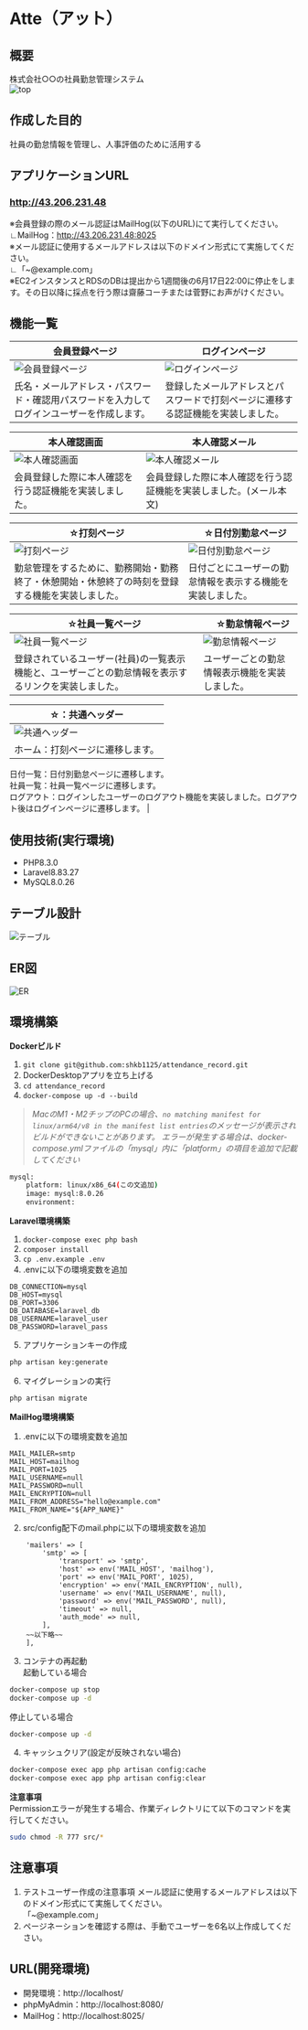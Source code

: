 # Atte（アット）

## 概要
株式会社○○の社員勤怠管理システム   
![top](README/stamp.png)

## 作成した目的
社員の勤怠情報を管理し、人事評価のために活用する

## アプリケーションURL
### http://43.206.231.48
※会員登録の際のメール認証はMailHog(以下のURL)にて実行してください。  
∟MailHog：http://43.206.231.48:8025  
※メール認証に使用するメールアドレスは以下のドメイン形式にて実施してください。  
∟「~@example.com」  
※EC2インスタンスとRDSのDBは提出から1週間後の6月17日22:00に停止をします。その日以降に採点を行う際は齋藤コーチまたは菅野にお声がけください。  

## 機能一覧
| 会員登録ページ |　ログインページ |
| ---- | ---- |
| ![会員登録ページ](README/register.png) | ![ログインページ](README/login.png) |
| 氏名・メールアドレス・パスワード・確認用パスワードを入力してログインユーザーを作成します。  | 登録したメールアドレスとパスワードで打刻ページに遷移する認証機能を実装しました。 |

| 本人確認画面 |　本人確認メール |
| ---- | ---- |
| ![本人確認画面](README/login_mail.png) | ![本人確認メール](README/login_mail_MailHog.png) |
| 会員登録した際に本人確認を行う認証機能を実装しました。  | 会員登録した際に本人確認を行う認証機能を実装しました。(メール本文) |

| ☆打刻ページ |　☆日付別勤怠ページ |
| ---- | ---- |
| ![打刻ページ](README/stamp.png) | ![日付別勤怠ページ](README/date.png) |
| 勤怠管理をするために、勤務開始・勤務終了・休憩開始・休憩終了の時刻を登録する機能を実装しました。  | 日付ごとにユーザーの勤怠情報を表示する機能を実装しました。 |

| ☆社員一覧ページ |　☆勤怠情報ページ |
| ---- | ---- |
| ![社員一覧ページ](README/users.png) | ![勤怠情報ページ](README/date.png) |
| 登録されているユーザー(社員)の一覧表示機能と、ユーザーごとの勤怠情報を表示するリンクを実装しました。  | ユーザーごとの勤怠情報表示機能を実装しました。 |
 
| ☆：共通ヘッダー |
| ---- |
| ![共通ヘッダー](README/header.png) |
| ホーム：打刻ページに遷移します。  
日付一覧：日付別勤怠ページに遷移します。  
社員一覧：社員一覧ページに遷移します。  
ログアウト：ログインしたユーザーのログアウト機能を実装しました。ログアウト後はログインページに遷移します。  | 

## 使用技術(実行環境)
- PHP8.3.0  
- Laravel8.83.27  
- MySQL8.0.26  

## テーブル設計
![テーブル](README/table.png)

## ER図
![ER](README/ER.png)

## 環境構築
**Dockerビルド**
1. `git clone git@github.com:shkb1125/attendance_record.git`  
2. DockerDesktopアプリを立ち上げる
3. `cd attendance_record`  
4. `docker-compose up -d --build`

> *MacのM1・M2チップのPCの場合、`no matching manifest for linux/arm64/v8 in the manifest list entries`のメッセージが表示されビルドができないことがあります。
エラーが発生する場合は、docker-compose.ymlファイルの「mysql」内に「platform」の項目を追加で記載してください*
``` bash
mysql:
    platform: linux/x86_64(この文追加)
    image: mysql:8.0.26
    environment:
```
**Laravel環境構築**
1. `docker-compose exec php bash`
2. `composer install`
3. `cp .env.example .env`
4. .envに以下の環境変数を追加
``` text
DB_CONNECTION=mysql
DB_HOST=mysql
DB_PORT=3306
DB_DATABASE=laravel_db
DB_USERNAME=laravel_user
DB_PASSWORD=laravel_pass
```
5. アプリケーションキーの作成
``` bash
php artisan key:generate
```

6. マイグレーションの実行
``` bash
php artisan migrate
```
**MailHog環境構築**
1. .envに以下の環境変数を追加
``` text
MAIL_MAILER=smtp
MAIL_HOST=mailhog
MAIL_PORT=1025
MAIL_USERNAME=null
MAIL_PASSWORD=null
MAIL_ENCRYPTION=null
MAIL_FROM_ADDRESS="hello@example.com"
MAIL_FROM_NAME="${APP_NAME}"
```
2. src/config配下のmail.phpに以下の環境変数を追加
``` text
    'mailers' => [
        'smtp' => [
            'transport' => 'smtp',
            'host' => env('MAIL_HOST', 'mailhog'),
            'port' => env('MAIL_PORT', 1025),
            'encryption' => env('MAIL_ENCRYPTION', null),
            'username' => env('MAIL_USERNAME', null),
            'password' => env('MAIL_PASSWORD', null),
            'timeout' => null,
            'auth_mode' => null,
        ],
	~~以下略~~
    ],
```
3. コンテナの再起動  
起動している場合
``` bash
docker-compose up stop
docker-compose up -d
```
停止している場合
``` bash
docker-compose up -d
```
4. キャッシュクリア(設定が反映されない場合)
``` bash
docker-compose exec app php artisan config:cache
docker-compose exec app php artisan config:clear
```
**注意事項**  
Permissionエラーが発生する場合、作業ディレクトリにて以下のコマンドを実行してください。
``` bash
sudo chmod -R 777 src/*
```

## 注意事項
1. テストユーザー作成の注意事項
メール認証に使用するメールアドレスは以下のドメイン形式にて実施してください。  
「~@example.com」
2. ページネーションを確認する際は、手動でユーザーを6名以上作成してください。  

## URL(開発環境)
- 開発環境：http://localhost/
- phpMyAdmin：http://localhost:8080/
- MailHog：http://localhost:8025/
